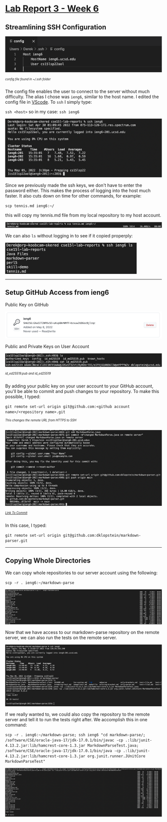 # [Lab Report 3 - Week 6](https://dklopstein.github.io/cse15l-lab-reports/lab-report-3-week-6.html)

## Streamlining SSH Configuration

![](lab-report-3-week-6/config.png)

<sup><sup>*config file found in ~/.ssh folder*

The config file enables the user to connect to the server without much difficulty. The alias I chose was `ieng6`, similar to the host name. I edited the config file in [VScode](https://code.visualstudio.com/). To `ssh` I simply type:

`ssh <host>` so in my case: `ssh ieng6`

![](lab-report-3-week-6/ssh-ieng6.png)

Since we previously made the ssh keys, we don't have to enter the password either. This makes the process of logging into the host much faster. It also cuts down on time for other commands, for example:

`scp tennis.md ieng6:~/` 

this will copy my tennis.md file from my local repository to my host account.

![](lab-report-3-week-6/scp.png)

We can also `ls` without logging in to see if it copied properply:

![](lab-report-3-week-6/ls.png)

---

## Setup GitHub Access from ieng6

Public Key on GitHub

![](lab-report-3-week-6/github-key.png)

Public and Private Keys on User Account

![](lab-report-3-week-6/account-keys.png)

<sup><sup> *id_ed25519.pub and id_ed25519*

By adding your public key on your user account to your GitHub account, you'll be able to commit and push changes to your repository. To make this possible, I typed:

`git remote set-url origin git@github.com:<github account name>/<repository name>.git`

<sup><sup>*This changes the remote URL from HTTPS to SSH*

![](lab-report-3-week-6/remote-commit.png)

<sup><sup>*[Link To Commit](https://github.com/dklopstein/markdown-parser/commit/072bf47cb6775c45df2289657ad35a751c046044)*

In this case, I typed:

`git remote set-url origin git@github.com:dklopstein/markdown-parser.git`

---

## Copying Whole Directories

We can copy whole repositories to our server account using the following:

`scp -r . ieng6:~/markdown-parse`

![](lab-report-3-week-6/scp-repo.png)

Now that we have access to our markdown-parse repository on the remote server, we can also run the tests on the remote server.

![](lab-report-3-week-6/tests.png)

If we really wanted to, we could also copy the repository to the remote server and tell it to run the tests right after. We accomplish this in one command:

`scp -r . ieng6:~/markdown-parse; ssh ieng6 "cd markdown-parse/; /software/CSE/oracle-java-17/jdk-17.0.1/bin/javac -cp .:lib/junit-4.13.2.jar:lib/hamcrest-core-1.3.jar MarkdownParseTest.java; /software/CSE/oracle-java-17/jdk-17.0.1/bin/java -cp .:lib/junit-4.13.2.jar:lib/hamcrest-core-1.3.jar org.junit.runner.JUnitCore MarkdownParseTest"`

![](lab-report-3-week-6/scp-tests.png)